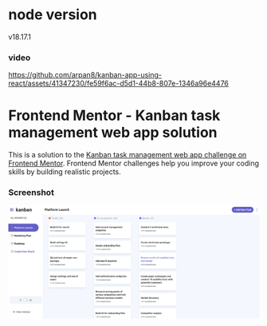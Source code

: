 # node version
v18.17.1

### video

https://github.com/arpan8/kanban-app-using-react/assets/41347230/fe59f6ac-d5d1-44b8-807e-1346a96e4476


# Frontend Mentor - Kanban task management web app solution

This is a solution to the [Kanban task management web app challenge on Frontend Mentor](https://www.frontendmentor.io/challenges/kanban-task-management-web-app-wgQLt-HlbB). Frontend Mentor challenges help you improve your coding skills by building realistic projects.


### Screenshot

![Screenshot](<./public/screenshots/image.png>)
